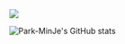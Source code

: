 <img src="https://capsule-render.vercel.app/api?type=slice&color=auto&height=200&text=Github&fontAlign=70&rotate=13&fontAlignY=25&descAlign=70.&descAlignY=44">


![Park-MinJe's GitHub stats](https://github-readme-stats.vercel.app/api?username=Park-MinJe&show_icons=true&theme=dark)
